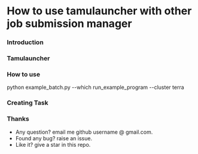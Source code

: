 # How to use tamulauncher with other job submission manager
### Introduction
### Tamulauncher
### How to use
python example_batch.py --which run_example_program --cluster terra
### Creating Task
### Thanks
* Any question? email me github username @ gmail.com.
* Found any bug? raise an issue.
* Like it? give a star in this repo.